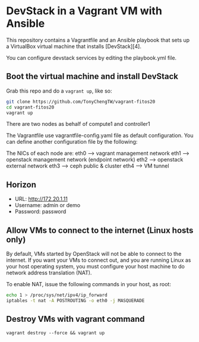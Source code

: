 # DevStack in a Vagrant VM with Ansible

This repository contains a Vagrantfile and an Ansible playbook
that sets up a VirtualBox virtual machine that installs [DevStack][4].


You can configure devstack services by editing the playbook.yml file.

## Boot the virtual machine and install DevStack

Grab this repo and do a `vagrant up`, like so:

```bash
git clone https://github.com/TonyChengTW/vagrant-fitos20
cd vagrant-fitos20
vagrant up
```
There are two nodes as behalf of compute1 and controller1

The Vagrantfile use vagrantfile-config.yaml file as default configuration.
You can define another configuration file by the following: 

The NICs of each node are:
eth0 --> vagrant management network
eth1 --> openstack management network (endpoint network)
eth2 --> openstack external network
eth3 --> ceph public & cluster
eth4 --> VM tunnel

## Horizon

* URL: http://172.20.1.11
* Username: admin or demo
* Password: password


## Allow VMs to connect to the internet (Linux hosts only)

By default, VMs started by OpenStack will not be able to connect to the
internet. If you want your VMs to connect out, and you are running Linux
as your host operating system, you must configure your host machine to do
network address translation (NAT).

To enable NAT, issue the following commands in your host, as root:

```bash
echo 1 > /proc/sys/net/ipv4/ip_forward
iptables -t nat -A POSTROUTING -o eth0 -j MASQUERADE
```
## Destroy VMs with vagrant command

    vagrant destroy --force && vagrant up
